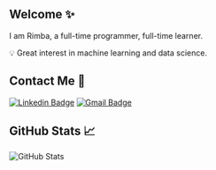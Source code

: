 ## Welcome ✨
I am Rimba, a full-time programmer, full-time learner.

💡 Great interest in machine learning and data science.

## Contact Me 🤙
[![Linkedin Badge](https://img.shields.io/badge/-rimbaerlangga-blue?style=flat-square&logo=Linkedin&logoColor=white&link=https://www.linkedin.com/in/rimbaerlangga/)](https://www.linkedin.com/in/rimbaerlangga/)
[![Gmail Badge](https://img.shields.io/badge/-rimbaerlangga@gmail.com-c14438?style=flat-square&logo=Gmail&logoColor=white&link=mailto:rimbaerlangga@gmail.com)](mailto:rimbaerlangga@gmail.com)

## GitHub Stats 📈
![GitHub Stats](https://github-readme-stats.vercel.app/api?username=hyperforest&show_icons=true)